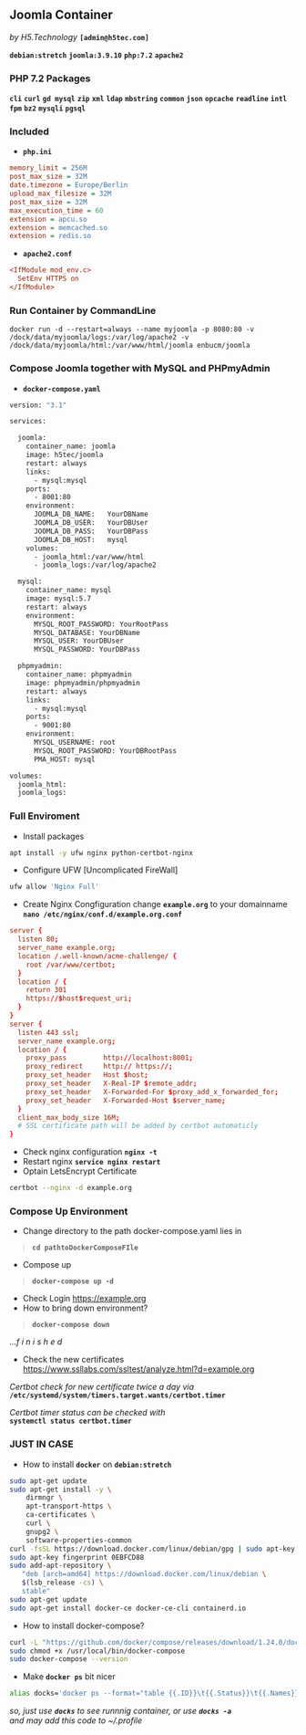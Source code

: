 ## Joomla Container
_by H5.Technology_ **`[admin@h5tec.com]`**  

**`debian:stretch`** **`joomla:3.9.10`** **`php:7.2`** **`apache2`**  

### PHP 7.2 Packages
**`cli`** **`curl`** **`gd mysql`** **`zip`** **`xml`** **`ldap`** **`mbstring`** **`common`** **`json`** **`opcache`** **`readline`** **`intl`** **`fpm`** **`bz2`** **`mysqli`** **`pgsql`**

### Included 
* **`php.ini`**    
```ini
memory_limit = 256M
post_max_size = 32M
date.timezone = Europe/Berlin
upload_max_filesize = 32M
post_max_size = 32M
max_execution_time = 60
extension = apcu.so
extension = memcached.so
extension = redis.so
```
* **`apache2.conf`**
```ini
<IfModule mod_env.c>
  SetEnv HTTPS on
</IfModule>
```

### Run Container by CommandLine
```docker
docker run -d --restart=always --name myjoomla -p 8080:80 -v /dock/data/myjoomla/logs:/var/log/apache2 -v /dock/data/myjoomla/html:/var/www/html/joomla enbucm/joomla
```

### Compose Joomla together with MySQL and PHPmyAdmin
* **`docker-compose.yaml`**
```Dockerfile
version: "3.1"

services:

  joomla:
    container_name: joomla
    image: h5tec/joomla
    restart: always
    links:
      - mysql:mysql
    ports:
      - 8001:80
    environment:
      JOOMLA_DB_NAME:   YourDBName
      JOOMLA_DB_USER:   YourDBUser
      JOOMLA_DB_PASS:   YourDBPass
      JOOMLA_DB_HOST:   mysql
    volumes:
      - joomla_html:/var/www/html
      - joomla_logs:/var/log/apache2

  mysql:
    container_name: mysql
    image: mysql:5.7
    restart: always
    environment:
      MYSQL_ROOT_PASSWORD: YourRootPass
      MYSQL_DATABASE: YourDBName
      MYSQL_USER: YourDBUser
      MYSQL_PASSWORD: YourDBPass

  phpmyadmin:
    container_name: phpmyadmin
    image: phpmyadmin/phpmyadmin
    restart: always
    links:
      - mysql:mysql
    ports:
      - 9001:80
    environment:
      MYSQL_USERNAME: root
      MYSQL_ROOT_PASSWORD: YourDBRootPass
      PMA_HOST: mysql

volumes:
  joomla_html:
  joomla_logs:
```

### Full Enviroment
* Install packages
```bash
apt install -y ufw nginx python-certbot-nginx
```
* Configure UFW [Uncomplicated FireWall]
```bash
ufw allow 'Nginx Full'
```
* Create Nginx Congfiguration change **`example.org`** to your domainname  
**`nano /etc/nginx/conf.d/example.org.conf`**
```conf
server {
  listen 80;
  server_name example.org;
  location /.well-known/acme-challenge/ {
    root /var/www/certbot;
  }
  location / {
    return 301
    https://$host$request_uri;
  }
}
server {
  listen 443 ssl;
  server_name example.org;
  location / {
    proxy_pass         http://localhost:8001;
    proxy_redirect     http:// https://;
    proxy_set_header   Host $host;
    proxy_set_header   X-Real-IP $remote_addr;
    proxy_set_header   X-Forwarded-For $proxy_add_x_forwarded_for;
    proxy_set_header   X-Forwarded-Host $server_name;
  }
  client_max_body_size 16M;
  # SSL certificate path will be added by certbot automaticly
}
```
* Check nginx configuration **`nginx -t`**
* Restart nginx **`service nginx restart`**
* Optain LetsEncrypt Certificate
```bash
certbot --nginx -d example.org
```
### Compose Up Environment
* Change directory to the path docker-compose.yaml lies in
> **`cd pathtoDockerComposeFIle`**  
* Compose up
> **`docker-compose up -d`**  
* Check Login https://example.org  
* How to bring down environment?
> **`docker-compose down`**  

_...f i n i s h e d_  

* Check the new certificates  
https://www.ssllabs.com/ssltest/analyze.html?d=example.org
  
_Certbot check for new certificate twice a day via_  
**`/etc/systemd/system/timers.target.wants/certbot.timer`**  
  
_Certbot timer status can be checked with_  
**`systemctl status certbot.timer`**  


### JUST IN CASE

* How to install **`docker`** on **`debian:stretch`**
```bash
sudo apt-get update
sudo apt-get install -y \
    dirmngr \
    apt-transport-https \
    ca-certificates \
    curl \
    gnupg2 \
    software-properties-common
curl -fsSL https://download.docker.com/linux/debian/gpg | sudo apt-key add -
sudo apt-key fingerprint 0EBFCD88
sudo add-apt-repository \
   "deb [arch=amd64] https://download.docker.com/linux/debian \
   $(lsb_release -cs) \
   stable"
sudo apt-get update
sudo apt-get install docker-ce docker-ce-cli containerd.io
```

* How to install docker-compose?
```bash
curl -L "https://github.com/docker/compose/releases/download/1.24.0/docker-compose-$(uname -s)-$(uname -m)" -o /usr/local/bin/docker-compose
sudo chmod +x /usr/local/bin/docker-compose
sudo docker-compose --version
```

* Make **`docker ps`** bit nicer
```bash
alias docks='docker ps --format="table {{.ID}}\t{{.Status}}\t{{.Names}}"'
```
_so, just use **`docks`** to see runnnig container, or use **`docks -a`**_  
_and may add this code to ~/.profile_
